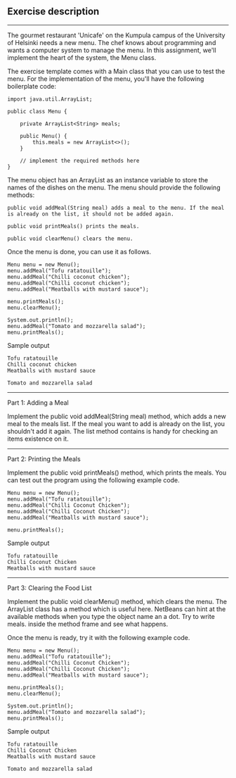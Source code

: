 ## Exercise description

---

The gourmet restaurant 'Unicafe' on the Kumpula campus of the University of Helsinki needs a new menu. The chef knows about programming and wants a computer system to manage the menu. In this assignment, we'll implement the heart of the system, the Menu class.

The exercise template comes with a Main class that you can use to test the menu. For the implementation of the menu, you'll have the following boilerplate code:

    import java.util.ArrayList;
    
    public class Menu {
    
        private ArrayList<String> meals;
    
        public Menu() {
            this.meals = new ArrayList<>();
        }
    
        // implement the required methods here
    }

The menu object has an ArrayList as an instance variable to store the names of the dishes on the menu. The menu should provide the following methods:

    public void addMeal(String meal) adds a meal to the menu. If the meal is already on the list, it should not be added again.

    public void printMeals() prints the meals.

    public void clearMenu() clears the menu.

Once the menu is done, you can use it as follows.

    Menu menu = new Menu();
    menu.addMeal("Tofu ratatouille");
    menu.addMeal("Chilli coconut chicken");
    menu.addMeal("Chilli coconut chicken");
    menu.addMeal("Meatballs with mustard sauce");
    
    menu.printMeals();
    menu.clearMenu();
    
    System.out.println();
    menu.addMeal("Tomato and mozzarella salad");
    menu.printMeals();

Sample output

    Tofu ratatouille
    Chilli coconut chicken
    Meatballs with mustard sauce
    
    Tomato and mozzarella salad

---

Part 1: Adding a Meal

Implement the public void addMeal(String meal) method, which adds a new meal to the meals list. If the meal you want to add is already on the list, you shouldn't add it again. The list method contains is handy for checking an items existence on it.

---
Part 2: Printing the Meals

Implement the public void printMeals() method, which prints the meals. You can test out the program using the following example code.

    Menu menu = new Menu();
    menu.addMeal("Tofu ratatouille");
    menu.addMeal("Chilli Coconut Chicken");
    menu.addMeal("Chilli Coconut Chicken");
    menu.addMeal("Meatballs with mustard sauce");
    
    menu.printMeals();

Sample output

    Tofu ratatouille
    Chilli Coconut Chicken
    Meatballs with mustard sauce

---

Part 3: Clearing the Food List

Implement the public void clearMenu() method, which clears the menu. The ArrayList class has a method which is useful here. NetBeans can hint at the available methods when you type the object name an a dot. Try to write meals. inside the method frame and see what happens.

Once the menu is ready, try it with the following example code.

    Menu menu = new Menu();
    menu.addMeal("Tofu ratatouille");
    menu.addMeal("Chilli Coconut Chicken");
    menu.addMeal("Chilli Coconut Chicken");
    menu.addMeal("Meatballs with mustard sauce");
    
    menu.printMeals();
    menu.clearMenu();
    
    System.out.println();
    menu.addMeal("Tomato and mozzarella salad");
    menu.printMeals();

Sample output

    Tofu ratatouille
    Chilli Coconut Chicken
    Meatballs with mustard sauce
    
    Tomato and mozzarella salad